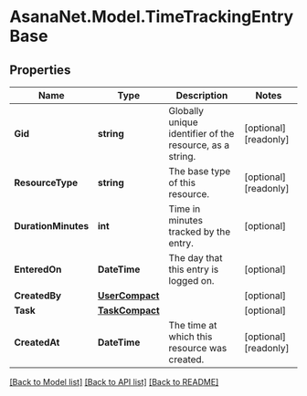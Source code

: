 # AsanaNet.Model.TimeTrackingEntryBase

## Properties

Name | Type | Description | Notes
------------ | ------------- | ------------- | -------------
**Gid** | **string** | Globally unique identifier of the resource, as a string. | [optional] [readonly] 
**ResourceType** | **string** | The base type of this resource. | [optional] [readonly] 
**DurationMinutes** | **int** | Time in minutes tracked by the entry. | [optional] 
**EnteredOn** | **DateTime** | The day that this entry is logged on. | [optional] 
**CreatedBy** | [**UserCompact**](UserCompact.md) |  | [optional] 
**Task** | [**TaskCompact**](TaskCompact.md) |  | [optional] 
**CreatedAt** | **DateTime** | The time at which this resource was created. | [optional] [readonly] 

[[Back to Model list]](../README.md#documentation-for-models) [[Back to API list]](../README.md#documentation-for-api-endpoints) [[Back to README]](../README.md)

